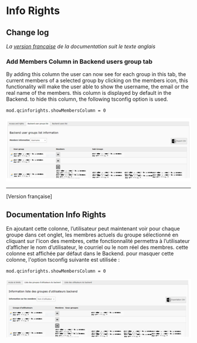# Info Rights
## Change log

*La [version française](#documentation-info-rights) de la documentation suit le texte anglais*
### Add Members Column in Backend users group tab
By adding this column the user can now see for each group in this tab, the current members of a selected group by clicking on the members icon,
this functionality will make the user able to show the username, the email or the real name of the members.
this column is displayed by default in the Backend.
to hide this column, the following tsconfig option is used.

    mod.qcinforights.showMembersColumn = 0

![Main functionality](Documentation/Images/show-groups-members.jpg)

-----------
[Version française]
## Documentation Info Rights
En ajoutant cette colonne, l’utilisateur peut maintenant voir pour chaque groupe dans cet onglet, les membres actuels du groupe sélectionné en cliquant sur l'icon des membres,
cette fonctionnalité permettra à l’utilisateur d’afficher le nom d’utilisateur, le courriel ou le nom réel des membres.
cette colonne est affichée par défaut dans le Backend.
pour masquer cette colonne, l'option tsconfig suivante est utilisée :

    mod.qcinforights.showMembersColumn = 0

![Main functionality](Documentation/Images/show-members-groups-fr.jpg)
